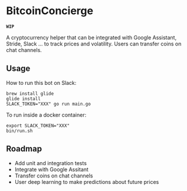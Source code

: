 # BitcoinConcierge
**`WIP`**

A cryptocurrency helper that can be integrated with Google Assistant, Stride, Slack ... to track prices and volatility. Users can transfer coins on chat channels.

## Usage

How to run this bot on Slack:
```
brew install glide
glide install
SLACK_TOKEN="XXX" go run main.go
```

To run inside a docker container:
```$xslt
export SLACK_TOKEN="XXX"
bin/run.sh
```

## Roadmap
* Add unit and integration tests
* Integrate with Google Assitant
* Transfer coins on chat channels
* User deep learning to make predictions about future prices
